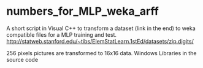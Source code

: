 # numbers_for_MLP_weka_arff
A short script in Visual C++ to transform a dataset (link in the end) to weka compatible files for a MLP training and test. http://statweb.stanford.edu/~tibs/ElemStatLearn.1stEd/datasets/zip.digits/

256 pixels pictures are transformed to 16x16 data.
Windows Libraries in the source code
